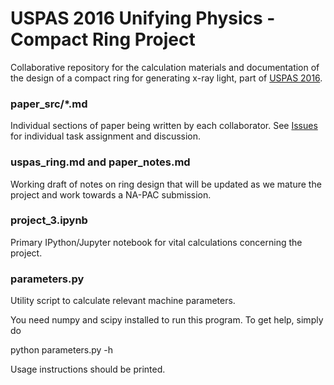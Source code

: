 
# USPAS 2016 Unifying Physics - Compact Ring Project

Collaborative repository for the calculation materials and documentation of the design of a compact ring for generating x-ray light, part of [USPAS 2016](uspas.fnal.gov/programs/2016/colorado/index.shtml).

### paper_src/*.md

Individual sections of paper being written by each collaborator.  See [Issues](https://github.com/jgerity/uspas2016_project3/issues) for individual task assignment and discussion.

### uspas_ring.md and paper_notes.md

Working draft of notes on ring design that will be updated as we mature the project and work towards a NA-PAC submission.

### project_3.ipynb

Primary IPython/Jupyter notebook for vital calculations concerning the project.

### parameters.py

Utility script to calculate relevant machine parameters.

You need numpy and scipy installed to run this program.  To get help, simply do

python parameters.py -h

Usage instructions should be printed.
